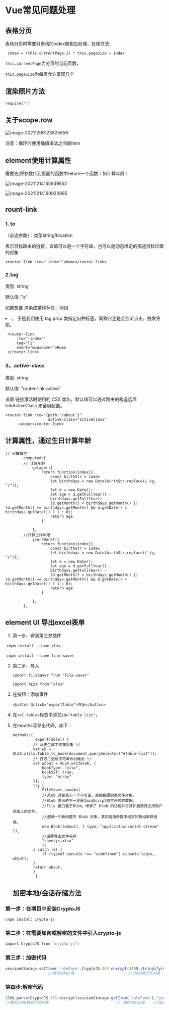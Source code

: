 # Vue常见问题处理

## 表格分页

表格分页时需要对表格的index做相应处理，处理方法:

` index = (this.currentPage-1) * this.pageSize + index`

`this.currentPage`为分页的当前页数，

`this.pageSize`为每页允许呈现几个

## 渲染照片方法

`require('')`

## 关于scope.row

![image-20211209123825859](C:\Users\123\AppData\Roaming\Typora\typora-user-images\image-20211209123825859.png)

注意：循环时使用插值语法之间放item

## element使用计算属性

需要先j将参数传到里面的函数中return一个函数：如计算年龄：

![image-20211214155939852](C:\Users\123\AppData\Roaming\Typora\typora-user-images\image-20211214155939852.png)

![image-20211214160023885](C:\Users\123\AppData\Roaming\Typora\typora-user-images\image-20211214160023885.png)





## **rount-link**

### 1.  to

（必选参数）：类型string/location

表示目标路由的链接，该值可以是一个字符串，也可以是动态绑定的描述目标位置的对象

```vue
<router-link :to="'index'">Home</router-link>
```

### 2.tag

类型: string

默认值: "a"

如果想要 <router-link> 渲染成某种标签，例如 <li>。 于是我们使用 tag prop 类指定何种标签，同样它还是会监听点击，触发导航。

```vue
 <router-link
     :to="'index'"
     tag="li"
     event="mouseover">Home
 </router-link>
```

### 3、active-class

类型: string

默认值: "router-link-active"

设置 链接激活时使用的 CSS 类名。默认值可以通过路由的构造选项 linkActiveClass 来全局配置。

```vue
<router-link :to="{path:'/about'}"
                   active-class="activeClass"                  
      >about</router-link>
```



## 计算属性，通过生日计算年龄

```vue
// 计算属性
        computed:{
        // 计算年龄
            getage(){
                return function(index){
                    const birthStr = index
                    let birthdays = new Date(birthStr.replace(/-/g, "/"));
                    let d = new Date();
                    let age = d.getFullYear() - 
                    birthdays.getFullYear() - 
                    (d.getMonth() < birthdays.getMonth() || (d.getMonth() == birthdays.getMonth() && d.getDate() < birthdays.getDate()) ? 1 : 0);
                    return age
                }
                
            }, 
        //计算工作年限
            yearsWork(){
                return function(index){
                    const birthStr = index
                    let birthdays = new Date(birthStr.replace(/-/g, "/"));
                    let d = new Date();
                    let age = d.getFullYear() - 
                    birthdays.getFullYear() - 
                    (d.getMonth() < birthdays.getMonth() || (d.getMonth() == birthdays.getMonth() && d.getDate() < birthdays.getDate()) ? 1 : 0);
                    return age
                }
                
            }, 
        }, 
```

## element UI 导出excel表单

1. 第一步、安装第三方插件

​	`cnpm install --save xlsx`

​    `cnpm install --save file-saver`

2. 第二步、导入

   `import FileSaver from "file-saver"`

   `import XLSX from "xlsx"`

3. 在按钮上添加事件

   `<button @click="exportTable">导出</button>`

4. 在`<el-table>`标签中添加`id="table-list"`，

5. 在mouths写导出代码，如下：

   ```vue
   methods:{
        	 exportTable() {
   	        /* 从表生成工作簿对象 */
   	        var wb = XLSX.utils.table_to_book(document.querySelector("#table-list"));
   	        /* 获取二进制字符串作为输出 */
   	        var wbout = XLSX.write(wb, {
   	            bookType: "xlsx",
   	            bookSST: true,
   	            type: "array"
   	        });
   	        try {
   	            FileSaver.saveAs(
   	            //Blob 对象表示一个不可变、原始数据的类文件对象。
   	            //Blob 表示的不一定是JavaScript原生格式的数据。
   	            //File 接口基于Blob，继承了 blob 的功能并将其扩展使其支持用户系统上的文件。
   	            //返回一个新创建的 Blob 对象，其内容由参数中给定的数组串联组成。
   	            new Blob([wbout], { type: "application/octet-stream" }),
   	            //设置导出文件名称
   	            "sheetjs.xlsx"
   	            );
   	        } catch (e) {
   	            if (typeof console !== "undefined") console.log(e, wbout);
   	        }
   	        return wbout;
   	        }
        	 }
   ```

   ## 加密本地/会话存储方法

### 		第一步：在项目中安装CryptoJS

```
cnpm install crypto-js
```

### 		第二步：在需要加密或解密的文件中引入crypto-js

```v
import CryptoJS from "crypto-js";
```

### 		第三步：加密代码

```js
sessionStorage.setItem('ruleForm',CryptoJS.AES.encrypt(JSON.stringify(response.data),'secretkey'))
    			   //储存的key值                        //JSON格式化对象   //储存的值     //加密的密钥
```

### 		第四步:解密代码

```js
JSON.parse(CryptoJS.AES.decrypt(sessionStorage.getItem('ruleForm'),"secretkey").toString(CryptoJS.enc.Utf8))
//解析JSON格式化的对象                				// 储存的key值    //加密的密钥      //解密操作
```

